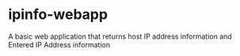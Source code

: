 # ipinfo-webapp
A basic web application that returns host IP address information and Entered IP Address information
